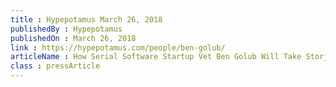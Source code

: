 ```yaml
---
title : Hypepotamus March 26, 2018
publishedBy : Hypepotamus
publishedOn : March 26, 2018
link : https://hypepotamus.com/people/ben-golub/
articleName : How Serial Software Startup Vet Ben Golub Will Take Storj Labs to the Next Level As New CEO
class : pressArticle
---
```

